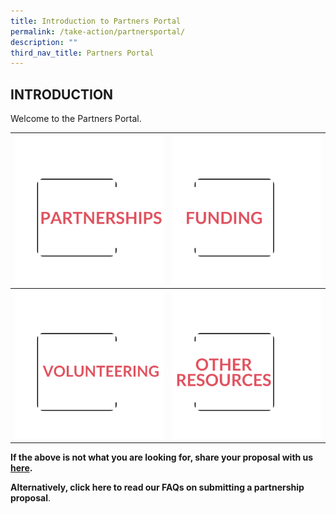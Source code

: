 ```yaml
---
title: Introduction to Partners Portal
permalink: /take-action/partnersportal/
description: ""
third_nav_title: Partners Portal
---
```

## INTRODUCTION

Welcome to the Partners Portal. 





| ![](/images/Partners%20portal/Intro/partnerships.png)| ![](/images/Partners%20portal/Intro/funding6666.png) |
| -------- | -------- |
| ![](/images/Partners%20portal/Intro/volunteering888.png) | ![](/images/Partners%20portal/Intro/other%20resources.png)  |




**If the above is not what you are looking for, share your proposal with us [here](https://go.gov.sg/sgpostageform).**

**Alternatively, click here to read our FAQs on submitting a partnership proposal**.